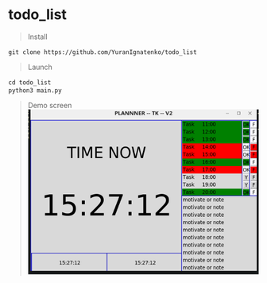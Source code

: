 # todo_list

> Install
```
git clone https://github.com/YuranIgnatenko/todo_list
```

> Launch
```
cd todo_list
python3 main.py
```

> Demo screen
![demo](demo_task.png)